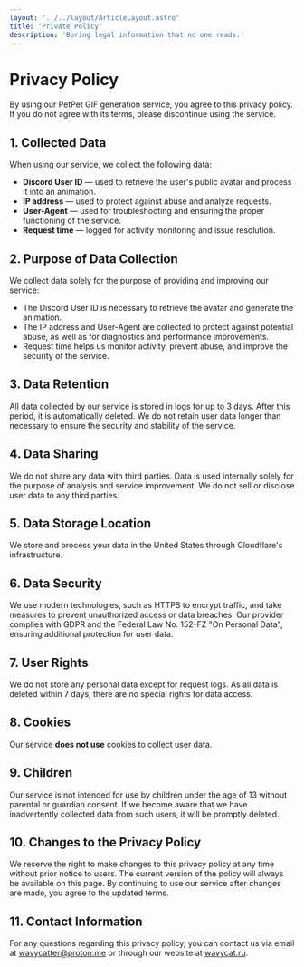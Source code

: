 ```yaml
---
layout: '../../layout/ArticleLayout.astro'
title: 'Private Policy'
description: 'Boring legal information that no one reads.'
---
```



# Privacy Policy

By using our PetPet GIF generation service, you agree to this privacy policy. If you do not agree with its terms, please discontinue using the service.

## 1. Collected Data

When using our service, we collect the following data:

- **Discord User ID** — used to retrieve the user's public avatar and process it into an animation.
- **IP address** — used to protect against abuse and analyze requests.
- **User-Agent** — used for troubleshooting and ensuring the proper functioning of the service.
- **Request time** — logged for activity monitoring and issue resolution.

## 2. Purpose of Data Collection

We collect data solely for the purpose of providing and improving our service:

- The Discord User ID is necessary to retrieve the avatar and generate the animation.
- The IP address and User-Agent are collected to protect against potential abuse, as well as for diagnostics and performance improvements.
- Request time helps us monitor activity, prevent abuse, and improve the security of the service.

## 3. Data Retention

All data collected by our service is stored in logs for up to 3 days. After this period, it is automatically deleted. We do not retain user data longer than necessary to ensure the security and stability of the service.

## 4. Data Sharing

We do not share any data with third parties. Data is used internally solely for the purpose of analysis and service improvement. We do not sell or disclose user data to any third parties.

## 5. Data Storage Location

We store and process your data in the United States through Cloudflare's infrastructure.

## 6. Data Security

We use modern technologies, such as HTTPS to encrypt traffic, and take measures to prevent unauthorized access or data breaches. Our provider complies with GDPR and the Federal Law No. 152-FZ "On Personal Data", ensuring additional protection for user data.

## 7. User Rights

We do not store any personal data except for request logs. As all data is deleted within 7 days, there are no special rights for data access.

## 8. Cookies

Our service **does not use** cookies to collect user data.

## 9. Children

Our service is not intended for use by children under the age of 13 without parental or guardian consent. If we become aware that we have inadvertently collected data from such users, it will be promptly deleted.

## 10. Changes to the Privacy Policy

We reserve the right to make changes to this privacy policy at any time without prior notice to users. The current version of the policy will always be available on this page. By continuing to use our service after changes are made, you agree to the updated terms.

## 11. Contact Information

For any questions regarding this privacy policy, you can contact us via email at [wavycatter@proton.me](mailto:wavycatter@proton.me) or through our website at [wavycat.ru](https://wavycat.ru).
